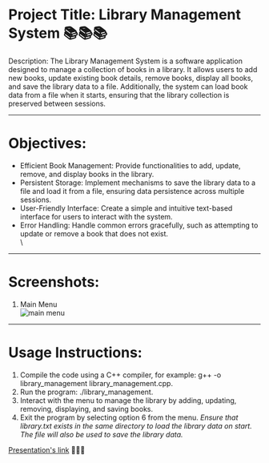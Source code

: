 # Project Title: Library Management System 📚📚📚
Description:
The Library Management System is a software application designed to manage a collection of books in a library. It allows users to add new books, update existing book details, remove books, display all books, and save the library data to a file. Additionally, the system can load book data from a file when it starts, ensuring that the library collection is preserved between sessions.<br>
***
# Objectives:
* Efficient Book Management: Provide functionalities to add, update, remove, and display books in the library.
* Persistent Storage: Implement mechanisms to save the library data to a file and load it from a file, ensuring data persistence across multiple sessions.
* User-Friendly Interface: Create a simple and intuitive text-based interface for users to interact with the system.
* Error Handling: Handle common errors gracefully, such as attempting to update or remove a book that does not exist.<br>\
***
# Screenshots:
1. Main Menu <br>
  ![main menu](https://github.com/teyvas/Library-manager/assets/150505028/ec8b16a9-4b1a-44dd-b172-8348453aa502)<br>
***
# Usage Instructions:
1. Compile the code using a C++ compiler, for example: g++ -o library_management library_management.cpp.
2. Run the program: ./library_management.
3. Interact with the menu to manage the library by adding, updating, removing, displaying, and saving books.
4. Exit the program by selecting option 6 from the menu.
*Ensure that library.txt exists in the same directory to load the library data on start. The file will also be used to save the library data.*


[Presentation's link](https://docs.google.com/presentation/d/1Fhk7YSHGQWPs4a_AJttf8622MfmWL6HNlNlvMBVhPIk/edit?usp=sharing "Presentation")
📖📖📖
